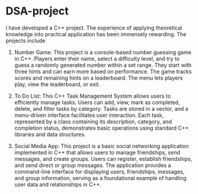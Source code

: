 # DSA-project

I have developed a C++ project. The experience of applying theoretical knowledge into practical application has been immensely rewarding. The projects include
	
1. Number Game: This project is a console-based number guessing game in C++. Players enter their name, select a difficulty level, and try to guess a randomly generated number within a set range. They start with three hints and can earn more based on performance. The game tracks scores and remaining hints on a leaderboard. The menu lets players play, view the leaderboard, or exit.

2. To Do List: This C++ Task Management System allows users to efficiently manage tasks. Users can add, view, mark as completed, delete, and filter tasks by category. Tasks are stored in a vector, and a menu-driven interface facilitates user interaction. Each task, represented by a class containing its description, category, and completion status, demonstrates basic operations using standard C++ libraries and data structures.

3. Social Media App: This project is a basic social networking application implemented in C++ that allows users to manage friendships, send messages, and create groups. Users can register, establish friendships, and send direct or group messages. The application provides a command-line interface for displaying users, friendships, messages, and group information, serving as a foundational example of handling user data and relationships in C++.
